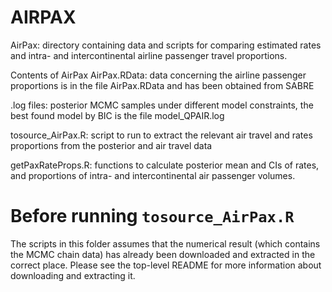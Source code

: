 # AIRPAX
AirPax: directory containing data and scripts for comparing estimated rates and intra- and intercontinental airline passenger travel proportions. 

Contents of AirPax
AirPax.RData: data concerning the airline passenger proportions is in the file AirPax.RData and has been obtained from SABRE

.log files: posterior MCMC samples under different model constraints, the best found model by BIC is the file model_QPAIR.log

tosource_AirPax.R: script to run to extract the relevant air travel and rates proportions from the posterior and air travel data

getPaxRateProps.R: functions to calculate posterior mean and CIs of rates, and proportions of intra- and intercontinental air passenger volumes.


# Before running `tosource_AirPax.R`

The scripts in this folder assumes that the numerical result (which contains the MCMC chain data) has already been downloaded and extracted in the correct place. Please see the top-level README for more information about downloading and extracting it.

